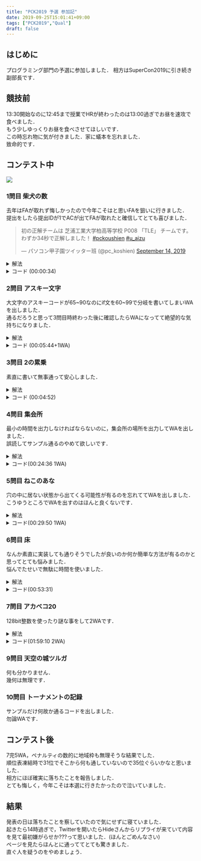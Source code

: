```yaml
---
title: "PCK2019 予選 参加記"
date: 2019-09-25T15:01:41+09:00
tags: ["PCK2019","Qual"]
draft: false
---
```

## はじめに
プログラミング部門の予選に参加しました．
相方はSuperCon2019に引き続き副部長です．

## 競技前
13:30開始なのに12:45まで授業でHRが終わったのは13:00過ぎでお昼を速攻で食べました．  
もう少しゆっくりお昼を食べさせてほしいです．  
この時忘れ物に気が付きました．家に蟻本を忘れました．  
致命的です．  

## コンテスト中
![](/images/pck2019_qual_submitlist.jpg)

### 1問目 柴犬の数
去年はFAが取れず悔しかったので今年こそはと思いFAを狙いに行きました．  
提出をしたら提出IDが1でACが出てFAが取れたと確信してとても喜びました．  
<blockquote class="twitter-tweet"><p lang="ja" dir="ltr">初の正解チームは 芝浦工業大学柏高等学校 P008 「TLE」 チームです。<br>わずか34秒で正解しました！ <a href="https://twitter.com/hashtag/pckoushien?src=hash&amp;ref_src=twsrc%5Etfw">#pckoushien</a> <a href="https://twitter.com/hashtag/u_aizu?src=hash&amp;ref_src=twsrc%5Etfw">#u_aizu</a></p>&mdash; パソコン甲子園ツイッター班 (@pc_koshien) <a href="https://twitter.com/pc_koshien/status/1172730137642553344?ref_src=twsrc%5Etfw">September 14, 2019</a></blockquote> <script async src="https://platform.twitter.com/widgets.js" charset="utf-8"></script>

<details><summary>解法</summary>
入力を受け取って全て足して出力します。  
</details>

<details><summary>コード (00:00:34)</summary>

```cpp
#include <bits/stdc++.h>
#include <assert.h>
using namespace std;
using i64 = long long;

int main()
{
  i64 r, b, w, g;
  cin >> r >> b >> w >> g;
  cout << r + b + w + g << endl;
  return 0;
}
```
</details>

### 2問目 アスキー文字
大文字のアスキーコードが65~90なのにif文を60~99で分岐を書いてしまいWAを出しました．  
通るだろうと思って3問目時終わった後に確認したらWAになってて絶望的な気持ちになりました．  

<details><summary>解法</summary>
問題の指示通りにif文を書きます．  
</details>

<details><summary>コード (00:05:44+1WA)</summary>

```cpp
#include <bits/stdc++.h>
#include <assert.h>
using namespace std;
using i64 = long long;

int main()
{
  i64 n;
  cin >> n;
  if (65 <= n && n <= 90)
    cout << 1 << endl;
  else if (97 <= n && n <= 122)
    cout << 2 << endl;
  else
    cout << 0 << endl;
  return 0;
}
```
</details>

### 3問目 2の累乗
素直に書いて無事通って安心しました．  

<details><summary>解法</summary>
1に2を掛けていきNを次2を掛けたらNを超える場合にループから抜けます．  
</details>

<details><summary>コード (00:04:52)</summary>

```cpp
#include <bits/stdc++.h>
#include <assert.h>
using namespace std;
using i64 = long long;

int main()
{
  i64 n;
  cin >> n;
  i64 ans = 1;
  while (ans * 2 <= n)
    ans *= 2;
  cout << ans << endl;
  return 0;
}
```
</details>

### 4問目 集会所
最小の時間を出力しなければならないのに，集会所の場所を出力してWAを出しました．  
誤読してサンプル通るのやめて欲しいです．  

<details><summary>解法</summary>
ソートして西の端と東の端の平均の座標が集会所の場所です．  
西端，東端それぞれからかかる時間を求めて大きい方を出力します．    
</details>

<details><summary>コード(00:24:36 1WA)</summary>

```cpp
#include <bits/stdc++.h>
#include <assert.h>
using namespace std;
using i64 = long long;

int main()
{
  i64 n;
  cin >> n;
  vector<i64> x(n);
  for (i64 i = 0; i < n; i++)
    cin >> x[i];
  sort(x.begin(), x.end());
  i64 p = (x[0] + x[n - 1]) / 2;
  cout << max(abs(p - x[0]), abs(p - x[n - 1])) << endl;
  return 0;
}
```
</details>

### 5問目 ねこのあな
穴の中に居ない状態から出てくる可能性が有るのを忘れててWAを出しました．  
こうゆうところでWAを出すのはほんと良くないです．  

<details><summary>解法</summary>
Stackを用いてシュミレーションをします。  
</details>

<details><summary>コード(00:29:50 1WA)</summary>

```cpp
#include <bits/stdc++.h>
#include <assert.h>
using namespace std;
using i64 = long long;

int main()
{
  i64 l;
  cin >> l;
  vector<i64> c(l);
  for (i64 i = 0; i < l; i++)
    cin >> c[i];
  vector<i64> h;
  vector<bool> in(l);
  for (i64 i = 0; i < l; i++)
  {
    if (0 < c[i])
    {
      h.push_back(c[i]);
      if (in[c[i] - 1])
      {
        cout << i + 1 << endl;
        return 0;
      }
      in[c[i] - 1] = true;
    }
    else
    {
      if (0 < h.size() && h[h.size() - 1] == -c[i])
      {
        h.pop_back();
        in[-c[i] - 1] = false;
      }
      else
      {
        cout << i + 1 << endl;
        return 0;
      }
    }
  }
  cout << "OK" << endl;
  return 0;
}
```
</details>

### 6問目 床
なんか素直に実装しても通りそうでしたが良いのか何か簡単な方法が有るのかと思ってとても悩みました．  
悩んでたせいで無駄に時間を使いました．  

<details><summary>解法</summary>
四角形の角4点の座標を持ち範囲内に入力の座標が来るまで繰り返します．  
</details>

<details><summary>コード(00:53:31)</summary>

```cpp
#include <bits/stdc++.h>
#include <assert.h>
using namespace std;
using i64 = long long;

int main()
{
  i64 x, y;
  cin >> x >> y;
  i64 px[2] = {0, 1};
  i64 py[2] = {0, 1};
  if (x == 0 && y == 0)
  {
    cout << 1 << endl;
    return 0;
  }
  for (i64 i = 0;; i++)
  {
    if (i % 4 == 0)
    {
      px[1] += abs(py[1] - py[0]);
      if (px[0] <= x && x < px[1] && py[0] <= y && y < py[1])
      {
        cout << (i + 1) % 3 + 1 << endl;
        return 0;
      }
    }
    else if (i % 4 == 1)
    {
      py[1] += abs(px[1] - px[0]);
      if (px[0] <= x && x < px[1] && py[0] <= y && y < py[1])
      {
        cout << (i + 1) % 3 + 1 << endl;
        return 0;
      }
    }
    else if (i % 4 == 2)
    {
      px[0] -= abs(py[1] - py[0]);
      if (px[0] <= x && x < px[1] && py[0] <= y && y < py[1])
      {
        cout << (i + 1) % 3 + 1 << endl;
        return 0;
      }
    }
    else
    {
      py[0] -= abs(px[1] - px[0]);
      if (px[0] <= x && x < px[1] && py[0] <= y && y < py[1])
      {
        cout << (i + 1) % 3 + 1 << endl;
        return 0;
      }
    }
  }
  return 0;
}
```
</details>

### 7問目 アカベコ20
128bit整数を使ったり謎な事をして2WAです．  

<details><summary>解法</summary>
全ての組み合わせで何日周期で公演をするか最小公倍数を求め，最小公倍数の種類の数を出力します．  
</details>

<details><summary>コード(01:59:10 2WA)</summary>

```cpp
#include <bits/stdc++.h>
#include <assert.h>
using namespace std;
using i64 = long long;

int main()
{
  i64 n;
  cin >> n;
  vector<i64> p(n);
  for (i64 i = 0; i < n; i++)
    cin >> p[i];
  set<i64> d;
  for (i64 i = 1; i < (1LL << n); i++)
  {
    i64 g = -1;
    for (i64 j = 0; j < n; j++)
      if (i & (1 << j))
      {
        if (g == -1)
          g = p[j];
        else
          g = g * p[j] / __gcd(g, p[j]);
      }
    d.insert(g);
  }
  cout << d.size() << endl;
  return 0;
}
```
</details>

### 9問目 天空の城ツルガ
何も分かりません．  
幾何は無理です．  

### 10問目 トーナメントの記録
サンプルだけ何故か通るコードを出しました．  
勿論WAです．  

## コンテスト後
7完5WA，ペナルティの数的に地域枠も無理そうな結果でした．  
順位表凍結時で31位でそこから何も通していないので35位ぐらいかなと思いました．  
相方にほぼ確実に落ちたことを報告しました．  
とても悔しく，今年こそは本選に行きたかったので泣いていました．  

## 結果
発表の日は落ちたことを察していたので気にせずに寝ていました．  
起きたら14時過ぎで，Twitterを開いたらHideさんからリプライが来ていて内容を見て最初嫌がらせか???って思いました．(ほんとごめんなさい)  
ページを見たらほんとに通っててとても驚きました．  
直ぐ人を疑うのをやめましょう．  
